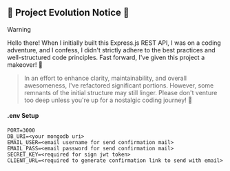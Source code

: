 ## 🚧 Project Evolution Notice 🚧

> [!WARNING]
> Hello there! When I initially built this Express.js REST API, I was on a coding adventure, and I confess, I didn't strictly adhere to the best practices and well-structured code principles. Fast forward, I've given this project a makeover! 🎨

> In an effort to enhance clarity, maintainability, and overall awesomeness, I've refactored significant portions. However, some remnants of the initial structure may still linger. Please don't venture too deep unless you're up for a nostalgic coding journey! 🚀

#### .env Setup
```
PORT=3000
DB_URI=<your mongodb uri>
EMAIL_USER=<email username for send confirmation mail>
EMAIL_PASS=<email password for send confirmation mail>
SECRET_KEY=<required for sign jwt token>
CLIENT_URL=<required to generate confirmation link to send with email>
```
